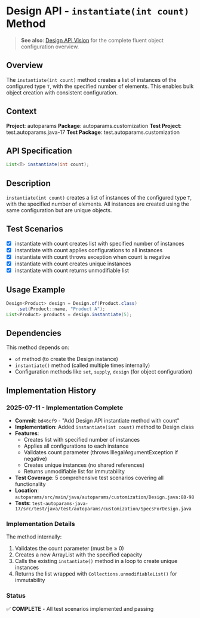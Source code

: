 # Design API - `instantiate(int count)` Method

> **See also**: [Design API Vision](design.md) for the complete fluent object configuration overview.

## Overview

The `instantiate(int count)` method creates a list of instances of the configured type `T`, with the specified number of elements. This enables bulk object creation with consistent configuration.

## Context

**Project**: autoparams
**Package**: autoparams.customization
**Test Project**: test.autoparams.java-17
**Test Package**: test.autoparams.customization

## API Specification

```java
List<T> instantiate(int count);
```

## Description

`instantiate(int count)` creates a list of instances of the configured type `T`, with the specified number of elements. All instances are created using the same configuration but are unique objects.

## Test Scenarios

- [x] instantiate with count creates list with specified number of instances
- [x] instantiate with count applies configurations to all instances
- [x] instantiate with count throws exception when count is negative
- [x] instantiate with count creates unique instances
- [x] instantiate with count returns unmodifiable list

## Usage Example

```java
Design<Product> design = Design.of(Product.class)
    .set(Product::name, "Product A");
List<Product> products = design.instantiate(5);
```

## Dependencies

This method depends on:
- `of` method (to create the Design instance)
- `instantiate()` method (called multiple times internally)
- Configuration methods like `set`, `supply`, `design` (for object configuration)

## Implementation History

### 2025-07-11 - Implementation Complete
- **Commit**: `bd46cf9` - "Add Design API instantiate method with count"
- **Implementation**: Added `instantiate(int count)` method to Design class
- **Features**:
  - Creates list with specified number of instances
  - Applies all configurations to each instance
  - Validates count parameter (throws IllegalArgumentException if negative)
  - Creates unique instances (no shared references)
  - Returns unmodifiable list for immutability
- **Test Coverage**: 5 comprehensive test scenarios covering all functionality
- **Location**: `autoparams/src/main/java/autoparams/customization/Design.java:88-98`
- **Tests**: `test-autoparams-java-17/src/test/java/test/autoparams/customization/SpecsForDesign.java`

### Implementation Details
The method internally:
1. Validates the count parameter (must be ≥ 0)
2. Creates a new ArrayList with the specified capacity
3. Calls the existing `instantiate()` method in a loop to create unique instances
4. Returns the list wrapped with `Collections.unmodifiableList()` for immutability

### Status
✅ **COMPLETE** - All test scenarios implemented and passing
